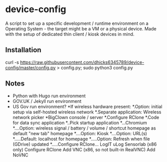 # device-config
A script to set up a specific development / runtime environment on a Operating System - the target might be a VM or a physical device. Made with the setup of dedicated thin client / kiosk devices in mind.

## Installation
curl -s https://raw.githubusercontent.com/dhicks6345789/device-config/master/config.py > config.py; sudo python3 config.py

## Notes
* Python with Hugo run environment
* GOV.UK / Jekyll run environment
* US Gov run environment?
*If wireless hardware present:
*.Option: initial setup via self-hosted wireless network
*.Separate application: Wireless network picker
*BigClown console / server
*.Configure RClone
*.Code for data sync application
*..Pick startup application
*...Chromium
*....Option: wireless signal / battery / volume / shortcut homepage as default "new tab" homepage
*....Option: Kiosk
*....Option: URL(s)
*.....Default: localhost for homepage
*.....Option: Refresh when file (GDrive) updated
*.....Configure RClone...
        LogIT uLog Sensorlab (x86 only)
          Configure RClone
          Add VNC (x86, so not built-in RealVNC)
          Add NoVNC
